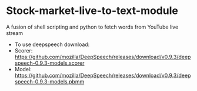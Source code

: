 # Stock-market-live-to-text-module
A fusion of shell scripting and python to fetch words from YouTube live stream

- To use deepspeech download:
- Scorer: https://github.com/mozilla/DeepSpeech/releases/download/v0.9.3/deepspeech-0.9.3-models.scorer
- Model: https://github.com/mozilla/DeepSpeech/releases/download/v0.9.3/deepspeech-0.9.3-models.pbmm